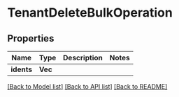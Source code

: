 # TenantDeleteBulkOperation

## Properties

Name | Type | Description | Notes
------------ | ------------- | ------------- | -------------
**idents** | **Vec<String>** |  | 

[[Back to Model list]](../README.md#documentation-for-models) [[Back to API list]](../README.md#documentation-for-api-endpoints) [[Back to README]](../README.md)


